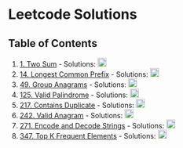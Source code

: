 # Leetcode Solutions

## Table of Contents

1. [1. Two Sum](https://leetcode.com/problems/two-sum/description/) - Solutions:    [<img src="https://raw.githubusercontent.com/isocpp/logos/master/cpp_logo.png" width="18"/>](https://github.com/majortom69/Leetcode/blob/master/cpp/1.cpp)
2. [14. Longest Common Prefix](https://leetcode.com/problems/longest-common-prefix/description/) - Solutions:    [<img src="https://raw.githubusercontent.com/isocpp/logos/master/cpp_logo.png" width="18"/>](https://github.com/majortom69/Leetcode/blob/master/cpp/14.cpp)
3. [49. Group Anagrams](https://leetcode.com/problems/group-anagrams/description/) - Solutions:    [<img src="https://raw.githubusercontent.com/isocpp/logos/master/cpp_logo.png" width="18"/>](https://github.com/majortom69/Leetcode/blob/master/cpp/49.cpp)
4. [125. Valid Palindrome](https://leetcode.com/problems/valid-palindrome/description/) - Solutions:    [<img src="https://raw.githubusercontent.com/isocpp/logos/master/cpp_logo.png" width="18"/>](https://github.com/majortom69/Leetcode/blob/master/cpp/125.cpp)
5. [217. Contains Duplicate](https://leetcode.com/problems/contains-duplicate/description/) - Solutions:    [<img src="https://raw.githubusercontent.com/isocpp/logos/master/cpp_logo.png" width="18"/>](https://github.com/majortom69/Leetcode/blob/master/cpp/217.cpp)
6. [242. Valid Anagram](https://leetcode.com/problems/valid-anagram/description/) - Solutions:    [<img src="https://raw.githubusercontent.com/isocpp/logos/master/cpp_logo.png" width="18"/>](https://github.com/majortom69/Leetcode/blob/master/cpp/242.cpp)
7. [271. Encode and Decode Strings](https://leetcode.com/problems/encode-and-decode-strings/description/) - Solutions:    [<img src="https://raw.githubusercontent.com/isocpp/logos/master/cpp_logo.png" width="18"/>](https://github.com/majortom69/Leetcode/blob/master/cpp/271.cpp)
8. [347. Top K Frequent Elements](https://leetcode.com/problems/top-k-frequent-elements/description/) - Solutions:    [<img src="https://raw.githubusercontent.com/isocpp/logos/master/cpp_logo.png" width="18"/>](https://github.com/majortom69/Leetcode/blob/master/cpp/347.cpp)
